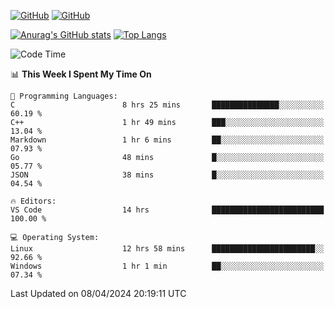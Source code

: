 [![GitHub](https://img.shields.io/github/followers/sharpxk?style=social)](https://github.com/sharpxk) [![GitHub](https://img.shields.io/github/stars/sharpxk?style=social)](https://github.com/sharpxk)

[![Anurag's GitHub stats](https://github-readme-stats-git-masterrstaa-rickstaa.vercel.app/api?username=sharpxk&hide=contribs,prs,issues&show_icons=true&theme=tokyonight)](https://github.com/anuraghazra/github-readme-stats)
[![Top Langs](https://github-readme-stats-git-masterrstaa-rickstaa.vercel.app/api/top-langs/?username=sharpxk&layout=compact&theme=tokyonight)](https://github.com/anuraghazra/github-readme-stats)

<!--START_SECTION:waka-->
![Code Time](http://img.shields.io/badge/Code%20Time-490%20hrs%2013%20mins-blue)

📊 **This Week I Spent My Time On** 

```text
💬 Programming Languages: 
C                        8 hrs 25 mins       ███████████████░░░░░░░░░░   60.19 % 
C++                      1 hr 49 mins        ███░░░░░░░░░░░░░░░░░░░░░░   13.04 % 
Markdown                 1 hr 6 mins         ██░░░░░░░░░░░░░░░░░░░░░░░   07.93 % 
Go                       48 mins             █░░░░░░░░░░░░░░░░░░░░░░░░   05.77 % 
JSON                     38 mins             █░░░░░░░░░░░░░░░░░░░░░░░░   04.54 % 

🔥 Editors: 
VS Code                  14 hrs              █████████████████████████   100.00 % 

💻 Operating System: 
Linux                    12 hrs 58 mins      ███████████████████████░░   92.66 % 
Windows                  1 hr 1 min          ██░░░░░░░░░░░░░░░░░░░░░░░   07.34 % 
```


 Last Updated on 08/04/2024 20:19:11 UTC
<!--END_SECTION:waka-->
